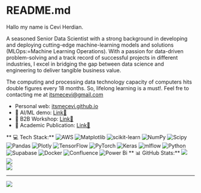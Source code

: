 # README.md

Hallo my name is Cevi Herdian.

A seasoned Senior Data Scientist with a strong background in developing and deploying cutting-edge machine-learning models and solutions (MLOps:=Machine Learning Operations). With a passion for data-driven problem-solving and a track record of successful projects in different industries, I excel in bridging the gap between data science and engineering to deliver tangible business value.

The computing and processing data technology capacity of computers hits double figures every 18 months. So, lifelong learning is a must!. Feel fre to contacting me at itsmecevi@gmail.com


* Personal web: [itsmecevi.github.io](https://itsmecevi.github.io/)
* 🤖 AI/ML demo: <a href="https://itsmecevi.streamlit.app/">Link🔗</a>
* 🤝 B2B Workshop: <a href="https://itsmecevi.github.io/workshop/">Link🔗</a>
* 📝 Academic Publication: <a href="https://scholar.google.com/citations?user=_Y2h-gYAAAAJ&hl=en">Link🔗</a>





** 💻 Tech Stack:**
![AWS](https://img.shields.io/badge/AWS-%23FF9900.svg?style=for-the-badge&logo=amazon-aws&logoColor=white) ![Matplotlib](https://img.shields.io/badge/Matplotlib-%23ffffff.svg?style=for-the-badge&logo=Matplotlib&logoColor=black) ![scikit-learn](https://img.shields.io/badge/scikit--learn-%23F7931E.svg?style=for-the-badge&logo=scikit-learn&logoColor=white) ![NumPy](https://img.shields.io/badge/numpy-%23013243.svg?style=for-the-badge&logo=numpy&logoColor=white) ![Scipy](https://img.shields.io/badge/SciPy-%230C55A5.svg?style=for-the-badge&logo=scipy&logoColor=%white) ![Pandas](https://img.shields.io/badge/pandas-%23150458.svg?style=for-the-badge&logo=pandas&logoColor=white) ![Plotly](https://img.shields.io/badge/Plotly-%233F4F75.svg?style=for-the-badge&logo=plotly&logoColor=white) ![TensorFlow](https://img.shields.io/badge/TensorFlow-%23FF6F00.svg?style=for-the-badge&logo=TensorFlow&logoColor=white) ![PyTorch](https://img.shields.io/badge/PyTorch-%23EE4C2C.svg?style=for-the-badge&logo=PyTorch&logoColor=white) ![Keras](https://img.shields.io/badge/Keras-%23D00000.svg?style=for-the-badge&logo=Keras&logoColor=white) ![mlflow](https://img.shields.io/badge/mlflow-%23d9ead3.svg?style=for-the-badge&logo=numpy&logoColor=blue) ![Python](https://img.shields.io/badge/python-3670A0?style=for-the-badge&logo=python&logoColor=ffdd54) ![Supabase](https://img.shields.io/badge/Supabase-3ECF8E?style=for-the-badge&logo=supabase&logoColor=white) ![Docker](https://img.shields.io/badge/docker-%230db7ed.svg?style=for-the-badge&logo=docker&logoColor=white) ![Confluence](https://img.shields.io/badge/confluence-%23172BF4.svg?style=for-the-badge&logo=confluence&logoColor=white) ![Power Bi](https://img.shields.io/badge/power_bi-F2C811?style=for-the-badge&logo=powerbi&logoColor=black)
** 📊 GitHub Stats:**
![](https://github-readme-stats.vercel.app/api?username=ITSMECEVI&theme=dark&hide_border=false&include_all_commits=false&count_private=false)<br/>
![](https://github-readme-streak-stats.herokuapp.com/?user=ITSMECEVI&theme=dark&hide_border=false)<br/>
![](https://github-readme-stats.vercel.app/api/top-langs/?username=ITSMECEVI&theme=dark&hide_border=false&include_all_commits=false&count_private=false&layout=compact)

---
[![](https://visitcount.itsvg.in/api?id=ITSMECEVI&icon=0&color=0)](https://visitcount.itsvg.in)

<!-- Proudly created with GPRM ( https://gprm.itsvg.in ) -->

